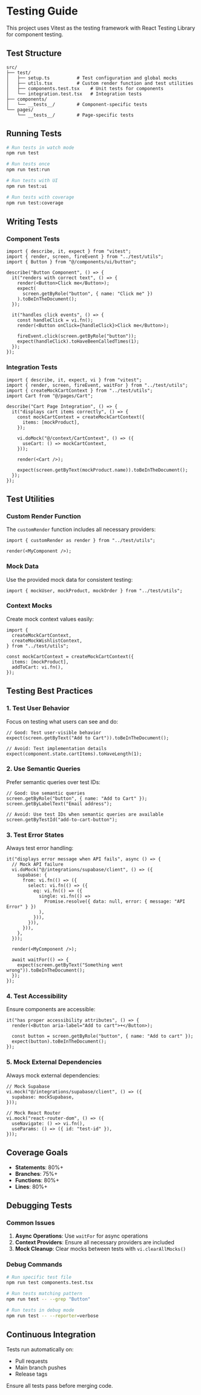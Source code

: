 # Testing Guide

This project uses Vitest as the testing framework with React Testing Library for component testing.

## Test Structure

```
src/
├── test/
│   ├── setup.ts          # Test configuration and global mocks
│   ├── utils.tsx         # Custom render function and test utilities
│   ├── components.test.tsx    # Unit tests for components
│   └── integration.test.tsx   # Integration tests
├── components/
│   └── __tests__/        # Component-specific tests
└── pages/
    └── __tests__/        # Page-specific tests
```

## Running Tests

```bash
# Run tests in watch mode
npm run test

# Run tests once
npm run test:run

# Run tests with UI
npm run test:ui

# Run tests with coverage
npm run test:coverage
```

## Writing Tests

### Component Tests

```tsx
import { describe, it, expect } from "vitest";
import { render, screen, fireEvent } from "../test/utils";
import { Button } from "@/components/ui/button";

describe("Button Component", () => {
  it("renders with correct text", () => {
    render(<Button>Click me</Button>);
    expect(
      screen.getByRole("button", { name: "Click me" })
    ).toBeInTheDocument();
  });

  it("handles click events", () => {
    const handleClick = vi.fn();
    render(<Button onClick={handleClick}>Click me</Button>);

    fireEvent.click(screen.getByRole("button"));
    expect(handleClick).toHaveBeenCalledTimes(1);
  });
});
```

### Integration Tests

```tsx
import { describe, it, expect, vi } from "vitest";
import { render, screen, fireEvent, waitFor } from "../test/utils";
import { createMockCartContext } from "../test/utils";
import Cart from "@/pages/Cart";

describe("Cart Page Integration", () => {
  it("displays cart items correctly", () => {
    const mockCartContext = createMockCartContext({
      items: [mockProduct],
    });

    vi.doMock("@/context/CartContext", () => ({
      useCart: () => mockCartContext,
    }));

    render(<Cart />);

    expect(screen.getByText(mockProduct.name)).toBeInTheDocument();
  });
});
```

## Test Utilities

### Custom Render Function

The `customRender` function includes all necessary providers:

```tsx
import { customRender as render } from "../test/utils";

render(<MyComponent />);
```

### Mock Data

Use the provided mock data for consistent testing:

```tsx
import { mockUser, mockProduct, mockOrder } from "../test/utils";
```

### Context Mocks

Create mock context values easily:

```tsx
import {
  createMockCartContext,
  createMockWishlistContext,
} from "../test/utils";

const mockCartContext = createMockCartContext({
  items: [mockProduct],
  addToCart: vi.fn(),
});
```

## Testing Best Practices

### 1. Test User Behavior

Focus on testing what users can see and do:

```tsx
// Good: Test user-visible behavior
expect(screen.getByText("Add to Cart")).toBeInTheDocument();

// Avoid: Test implementation details
expect(component.state.cartItems).toHaveLength(1);
```

### 2. Use Semantic Queries

Prefer semantic queries over test IDs:

```tsx
// Good: Use semantic queries
screen.getByRole("button", { name: "Add to Cart" });
screen.getByLabelText("Email address");

// Avoid: Use test IDs when semantic queries are available
screen.getByTestId("add-to-cart-button");
```

### 3. Test Error States

Always test error handling:

```tsx
it("displays error message when API fails", async () => {
  // Mock API failure
  vi.doMock("@/integrations/supabase/client", () => ({
    supabase: {
      from: vi.fn(() => ({
        select: vi.fn(() => ({
          eq: vi.fn(() => ({
            single: vi.fn(() =>
              Promise.resolve({ data: null, error: { message: "API Error" } })
            ),
          })),
        })),
      })),
    },
  }));

  render(<MyComponent />);

  await waitFor(() => {
    expect(screen.getByText("Something went wrong")).toBeInTheDocument();
  });
});
```

### 4. Test Accessibility

Ensure components are accessible:

```tsx
it("has proper accessibility attributes", () => {
  render(<Button aria-label="Add to cart">+</Button>);

  const button = screen.getByRole("button", { name: "Add to cart" });
  expect(button).toBeInTheDocument();
});
```

### 5. Mock External Dependencies

Always mock external dependencies:

```tsx
// Mock Supabase
vi.mock("@/integrations/supabase/client", () => ({
  supabase: mockSupabase,
}));

// Mock React Router
vi.mock("react-router-dom", () => ({
  useNavigate: () => vi.fn(),
  useParams: () => ({ id: "test-id" }),
}));
```

## Coverage Goals

- **Statements**: 80%+
- **Branches**: 75%+
- **Functions**: 80%+
- **Lines**: 80%+

## Debugging Tests

### Common Issues

1. **Async Operations**: Use `waitFor` for async operations
2. **Context Providers**: Ensure all necessary providers are included
3. **Mock Cleanup**: Clear mocks between tests with `vi.clearAllMocks()`

### Debug Commands

```bash
# Run specific test file
npm run test components.test.tsx

# Run tests matching pattern
npm run test -- --grep "Button"

# Run tests in debug mode
npm run test -- --reporter=verbose
```

## Continuous Integration

Tests run automatically on:

- Pull requests
- Main branch pushes
- Release tags

Ensure all tests pass before merging code.
